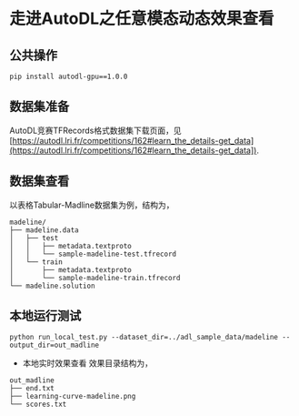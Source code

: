 # 走进AutoDL之任意模态动态效果查看


## 公共操作
```shell script
pip install autodl-gpu==1.0.0
```

## 数据集准备
AutoDL竞赛TFRecords格式数据集下载页面，见 [https://autodl.lri.fr/competitions/162#learn_the_details-get_data](https://autodl.lri.fr/competitions/162#learn_the_details-get_data]).

## 数据集查看
以表格Tabular-Madline数据集为例，结构为，
```shell script
madeline/
├── madeline.data
│   ├── test
│   │   ├── metadata.textproto
│   │   └── sample-madeline-test.tfrecord
│   └── train
│       ├── metadata.textproto
│       └── sample-madeline-train.tfrecord
└── madeline.solution
```

## 本地运行测试
```shell script
python run_local_test.py --dataset_dir=../adl_sample_data/madeline --output_dir=out_madline
```

- 本地实时效果查看
效果目录结构为，
```shell script
out_madline
├── end.txt
├── learning-curve-madeline.png
└── scores.txt
```





